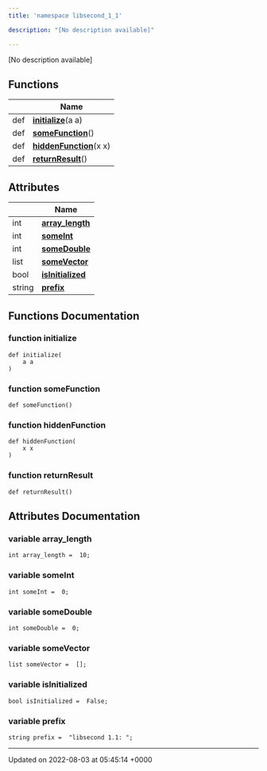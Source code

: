 ```yaml
---
title: 'namespace libsecond_1_1'

description: "[No description available]"

---
```







[No description available]

## Functions

|                | Name           |
| -------------- | -------------- |
| def | **[initialize](/documentation/code/colliderbit/namespaces/namespacelibsecond__1__1/#function-initialize)**(a a) |
| def | **[someFunction](/documentation/code/colliderbit/namespaces/namespacelibsecond__1__1/#function-somefunction)**() |
| def | **[hiddenFunction](/documentation/code/colliderbit/namespaces/namespacelibsecond__1__1/#function-hiddenfunction)**(x x) |
| def | **[returnResult](/documentation/code/colliderbit/namespaces/namespacelibsecond__1__1/#function-returnresult)**() |

## Attributes

|                | Name           |
| -------------- | -------------- |
| int | **[array_length](/documentation/code/colliderbit/namespaces/namespacelibsecond__1__1/#variable-array-length)**  |
| int | **[someInt](/documentation/code/colliderbit/namespaces/namespacelibsecond__1__1/#variable-someint)**  |
| int | **[someDouble](/documentation/code/colliderbit/namespaces/namespacelibsecond__1__1/#variable-somedouble)**  |
| list | **[someVector](/documentation/code/colliderbit/namespaces/namespacelibsecond__1__1/#variable-somevector)**  |
| bool | **[isInitialized](/documentation/code/colliderbit/namespaces/namespacelibsecond__1__1/#variable-isinitialized)**  |
| string | **[prefix](/documentation/code/colliderbit/namespaces/namespacelibsecond__1__1/#variable-prefix)**  |


## Functions Documentation

### function initialize

```
def initialize(
    a a
)
```


### function someFunction

```
def someFunction()
```


### function hiddenFunction

```
def hiddenFunction(
    x x
)
```


### function returnResult

```
def returnResult()
```



## Attributes Documentation

### variable array_length

```
int array_length =  10;
```


### variable someInt

```
int someInt =  0;
```


### variable someDouble

```
int someDouble =  0;
```


### variable someVector

```
list someVector =  [];
```


### variable isInitialized

```
bool isInitialized =  False;
```


### variable prefix

```
string prefix =  "libsecond 1.1: ";
```





-------------------------------

Updated on 2022-08-03 at 05:45:14 +0000